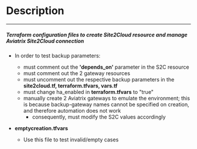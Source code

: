 # Description
-----------
##### Terraform configuration files to create Site2Cloud resource and manage Aviatrix Site2Cloud connection

* In order to test backup parameters:
  * must comment out the **'depends_on'** parameter in the S2C resource
  * must comment out the 2 gateway resources
  * must uncomment out the respective backup parameters in the **site2cloud.tf, terraform.tfvars, vars.tf**
  * must change ha_enabled in **terraform.tfvars** to "true"
  * manually create 2 Aviatrix gateways to emulate the environment; this is because backup-gateway names cannot be specified on creation, and therefore automation does not work
    * consequently, must modify the S2C values accordingly

* **emptycreation.tfvars**
  * Use this file to test invalid/empty cases
